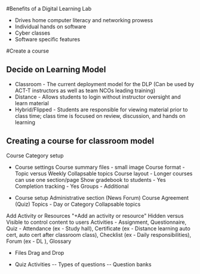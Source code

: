 #Benefits of a Digital Learning Lab
- Drives home computer literacy and networking prowess
- Individual hands on software
- Cyber classes
- Software specific features



#Create a course



## Decide on Learning Model

 * Classroom - The current deployment model for the DLP (Can be used by ACT-T instructors as well as team NCOs leading training)
 * Distance - Allows students to login without instructor oversight and learn material
 * Hybrid/Flipped - Students are responsible for viewing material prior to class time; class time is focused on review, discussion, and hands on learning


## Creating a course for classroom model
Course Category setup



- Course settings
	Course summary files - small image
	Course format - Topic versus Weekly
		Collapsable topics
	Course layout - Longer courses can use one section/page
	Show gradebook to students - Yes
	Completion tracking - Yes
	Groups - Additional

	

- Course setup
	Administrative section (News Forum)
		Course Agreement (Quiz)
	Topics - Day or Category
	Collapsable topics

Add Activity or Resources
	"+Add an activity or resource"
	Hidden versus Visible to control content to users
	Activities - Assignment, Questionnaire, Quiz
		- Attendance (ex - Study hall), Certificate (ex - Distance learning auto cert, auto cert after classroom class), Checklist (ex - Daily responsibilities), Forum (ex - DL ), Glossary 
	
- Files
	Drag and Drop
	
- Quiz Activities
-- Types of questions
-- Question banks

